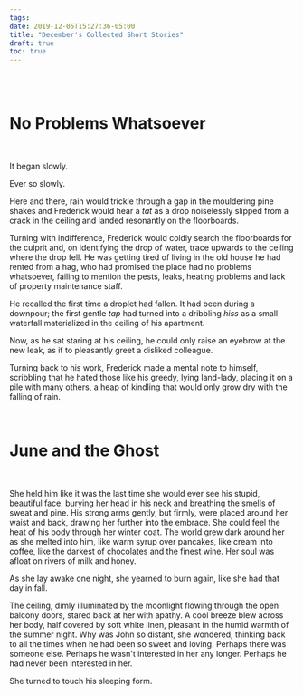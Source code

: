 ```yaml
---
tags:
date: 2019-12-05T15:27:36-05:00
title: "December's Collected Short Stories"
draft: true
toc: true
---
```




<br />

<br />

# No Problems Whatsoever

<br />

It began slowly.

Ever so slowly.

Here and there, rain would trickle through a gap in the mouldering pine shakes
and Frederick would hear a *tat* as a drop noiselessly slipped from a crack in
the ceiling and landed resonantly on the floorboards.

Turning with indifference, Frederick would coldly search the floorboards for the
culprit and, on identifying the drop of water, trace upwards to the ceiling
where the drop fell. He was getting tired of living in the old house he had
rented from a hag, who had promised the place had no problems whatsoever,
failing to mention the pests, leaks, heating problems and lack of property
maintenance staff.

He recalled the first time a droplet had fallen. It had been during a downpour;
the first gentle *tap* had turned into a dribbling *hiss* as a small waterfall 
materialized in the ceiling of his apartment.

Now, as he sat staring at his ceiling, he could only raise an eyebrow at the new
leak, as if to pleasantly greet a disliked colleague.

Turning back to his work, Frederick made a mental note to himself, scribbling
that he hated those like his greedy, lying land-lady, placing it on a pile with
many others, a heap of kindling that would only grow dry with the falling of
rain.

<br />

# June and the Ghost 

<br />

She held him like it was the last time she would ever see his stupid, beautiful
face, burying her head in his neck and breathing the smells of sweat and pine.
His strong arms gently, but firmly, were placed around her waist and back,
drawing her further into the embrace. She could feel the heat of his body
through her winter coat. The world grew dark around her as she melted into him,
like warm syrup over pancakes, like cream into coffee, like the darkest of
chocolates and the finest wine. Her soul was afloat on rivers of milk and honey.

As she lay awake one night, she yearned to burn again, like she had that day in fall.

The ceiling, dimly illuminated by the moonlight flowing through the open balcony
doors, stared back at her with apathy. A cool breeze blew across her body, half
covered by soft white linen, pleasant in the humid warmth of the summer night.
Why was John so distant, she wondered, thinking back to all the times when he
had been so sweet and loving. Perhaps there was someone else. Perhaps he wasn't
interested in her any longer. Perhaps he had never been interested in her.

She turned to touch his sleeping form.


<br />


<!-- https://www.gutenberg.org/files/13085/13085-h/13085-h.htm#page443 -->